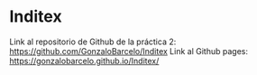 # Inditex
Link al repositorio de Github de la práctica 2:
https://github.com/GonzaloBarcelo/Inditex
Link al Github pages:
https://gonzalobarcelo.github.io/Inditex/
